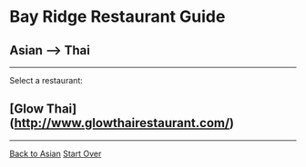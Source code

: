 # Bay Ridge Restaurant Guide
## Asian --> Thai
---
Select a restaurant:
## [Glow Thai] (http://www.glowthairestaurant.com/)
---
[Back to Asian](asian.md)
[Start Over](../home.md)

